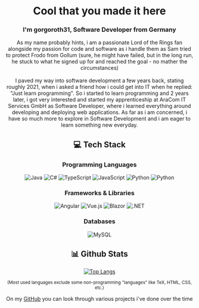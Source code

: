 <div align="center">

# Cool that you made it here
### I'm gorgoroth31, Software Developer from Germany

As my name probably hints, i am a passionate Lord of the Rings fan alongside my passion for code and software as i handle them as Sam tried to protect Frodo from Gollum (sure, he might have failed, but in the long run, he stuck to what he signed up for and reached the goal - no mather the circumstances)
<br/>
<br/>
I paved my way into software development a few years back, stating roughly 2021, when i asked a friend how i could get into IT when he replied: "Just learn programming". So i started to learn programming and 2 years later, i got very interested and started my apprenticeship at AraCom IT Services GmbH as Software Developer, where i learned everything around developing and deploying web applications. As far as i am concerned, i have so much more to explore in Software Development and i am eager to learn something new everyday.
<br/>

## 💻 Tech Stack
### Programming Languages
![Java](https://img.shields.io/badge/Java-black?style=flat&logo=java&logoColor=white) 
![C#](https://img.shields.io/badge/C%23-00599C?style=flat&logo=sharp&logoColor=white) 
![TypeScript](https://img.shields.io/badge/TypeScript-3178C6?style=flat&logo=typescript&logoColor=white) 
![JavaScript](https://img.shields.io/badge/JavaScript-F7DF1E?style=flat&logo=javascript&logoColor=black) 
![Python](https://img.shields.io/badge/Python-3776AB?style=flat&logo=python&logoColor=white)
![Python](https://img.shields.io/badge/Go-3776AB?style=flat&logo=go&logoColor=white)

### Frameworks & Libraries
![Angular](https://img.shields.io/badge/Angular-DD0031?style=flat&logo=angular&logoColor=white) 
![Vue.js](https://img.shields.io/badge/Vue.js-4FC08D?style=flat&logo=vue-dot-js&logoColor=white)
![Blazor](https://img.shields.io/badge/Blazor-4FC08D?style=flat&logo=blazor&logoColor=white)
![.NET](https://img.shields.io/badge/.NET-4FC08D?style=flat&logo=dotnet&logoColor=white)

### Databases
![MySQL](https://img.shields.io/badge/MySQL-4479A1?style=flat&logo=mysql&logoColor=white) 


## 📊 Github Stats
[![Top Langs](https://github-readme-stats.vercel.app/api/top-langs?username=gorgoroth31&show_icons=true&locale=en&layout=compact&langs_count=8&hide=tex,html,css,swift)](https://github.com/wieerwill)

<small>(Most used languages exclude some non-programming "languages" like TeX, HTML, CSS, etc.)</small>

On my [GitHub](https://github.com/gorgoroth31) you can look through various projects i've done over the time

</div>
